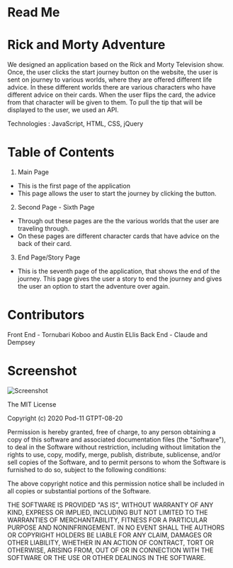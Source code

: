 # Read Me

# Rick and Morty Adventure

We designed an application based on the Rick and Morty Television show. Once, the user clicks the start journey button on the website, the user is sent on journey to various worlds, where they are offered different life advice. In these different worlds there are various characters who have different advice on their cards. When the user flips the card, the advice from that character will be given to them. To pull the tip that will be displayed to the user, we used an API.

Technologies : JavaScript, HTML, CSS, jQuery

# Table of Contents 
1. Main Page
- This is the first page of the application 
- This page allows the user to start the journey by clicking the button.  
2. Second Page - Sixth Page
- Through out these pages are the the various worlds that the user are traveling through. 
- On these pages are different character cards that have advice on the back of their card. 
3. End Page/Story Page
- This is the seventh page of the application, that shows the end of the journey. This page gives the user a story to end the journey and gives the user an option to start the adventure over again. 


# Contributors 
Front End - Tornubari Koboo and Austin ELlis
Back End -  Claude and Dempsey 

# Screenshot

![Screenshot](application-screenshot.png)

The MIT License

Copyright (c) 2020 Pod-11 GTPT-08-20

Permission is hereby granted, free of charge, to any person obtaining a copy
of this software and associated documentation files (the "Software"), to deal
in the Software without restriction, including without limitation the rights
to use, copy, modify, merge, publish, distribute, sublicense, and/or sell
copies of the Software, and to permit persons to whom the Software is
furnished to do so, subject to the following conditions:

The above copyright notice and this permission notice shall be included in
all copies or substantial portions of the Software.

THE SOFTWARE IS PROVIDED "AS IS", WITHOUT WARRANTY OF ANY KIND, EXPRESS OR
IMPLIED, INCLUDING BUT NOT LIMITED TO THE WARRANTIES OF MERCHANTABILITY,
FITNESS FOR A PARTICULAR PURPOSE AND NONINFRINGEMENT. IN NO EVENT SHALL THE
AUTHORS OR COPYRIGHT HOLDERS BE LIABLE FOR ANY CLAIM, DAMAGES OR OTHER
LIABILITY, WHETHER IN AN ACTION OF CONTRACT, TORT OR OTHERWISE, ARISING FROM,
OUT OF OR IN CONNECTION WITH THE SOFTWARE OR THE USE OR OTHER DEALINGS IN
THE SOFTWARE.
